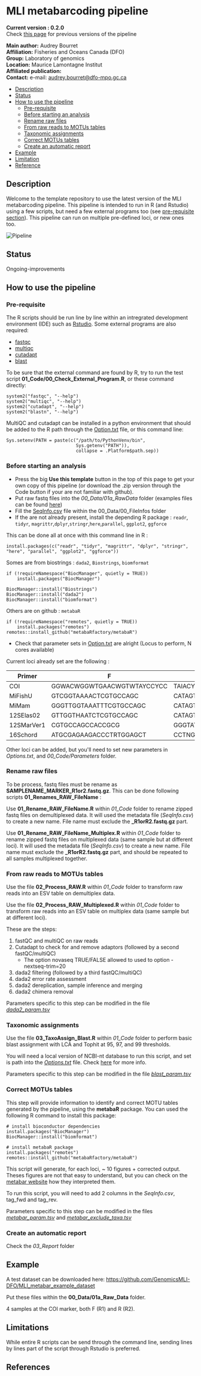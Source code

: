 # MLI metabarcoding pipeline

**Current version : 0.2.0**  
Check [this page](https://github.com/GenomicsMLI-DFO/MLI_metabar_pipeline/releases) for previous versions of the pipeline

__Main author:__  Audrey Bourret  
__Affiliation:__  Fisheries and Oceans Canada (DFO)   
__Group:__        Laboratory of genomics   
__Location:__     Maurice Lamontagne Institut  
__Affiliated publication:__  
__Contact:__      e-mail: audrey.bourret@dfo-mpo.gc.ca 

- [Description](#description)
- [Status](#status)
- [How to use the pipeline](#how-to-use-the-pipeline)
  + [Pre-requisite](#pre-requisite)
  + [Before starting an analysis](#before-starting-an-analysis)
  + [Rename raw files](#rename-raw-files)
  + [From raw reads to MOTUs tables](#from-raw-reads-to-motus-table)
  + [Taxonomic assignments](#taxonomic-assignments)
  + [Correct MOTUs tables](#correct-motus-tables)
  + [Create an automatic report](#create-an-automatic-report)
- [Example](#example)
- [Limitation](#limitations)
- [Reference](#references)

## Description 

Welcome to the template repository to use the latest version of the MLI metabarcoding pipeline. This pipeline is intended to run in R (and Rstudio) using a few scripts, but need a few external programs too (see [pre-requisite section](#pre-requisite)). This pipeline can run on multiple pre-defined loci, or new ones too.

<img src="Pipeline.png" alt="Pipeline"/>


## Status
Ongoing-improvements

## How to use the pipeline

### Pre-requisite

The R scripts should be run line by line within an intregrated development environment (IDE) such as [Rstudio](https://posit.co/download/rstudio-desktop/). Some external programs are also required:
  - [fastqc](https://www.bioinformatics.babraham.ac.uk/projects/fastqc/)
  - [multiqc](https://multiqc.info/)
  - [cutadapt](https://cutadapt.readthedocs.io/en/stable/)
  - [blast](https://blast.ncbi.nlm.nih.gov/Blast.cgi?CMD=Web&PAGE_TYPE=BlastDocs&DOC_TYPE=Download)

To be sure that the external command are found by R, try to run the test script **01_Code/00_Check_External_Program.R**, or these command directly:

```{r}
system2("fastqc", "--help")
system2("multiqc", "--help")
system2("cutadapt", "--help")
system2("blastn", "--help")
```

MultiQC and cutadapt can be installed in a python environment that should be added to the R path through the  [Option.txt](Option.txt) file, or this command line:

```{r}
Sys.setenv(PATH = paste(c("/path/to/PythonVenv/bin",
                          Sys.getenv("PATH")),
                          collapse = .Platform$path.sep))
```
### Before starting an analysis

- Press the big **Use this template** button in the top of this page to get your own copy of this pipeline (or download the .zip version through the Code button if your are not familiar with github).
- Put raw fastq files into the *00_Data/01a_RawData* folder (examples files can be found [here](https://github.com/GenomicsMLI-DFO/MLI_metabar_example_dataset))
- Fill the [SeqInfo.csv](00_Data/00_FileInfos/SeqInfo.csv) file within  the 00_Data/00_FileInfos folder 
- If the are not already present, install the depending R package : `readr`, `tidyr`, `magrittr`,`dplyr`,`stringr`,`here`,`parallel`, `ggplot2`, `ggforce`

This can be done all at once with this command line in R :

```{r}
install.packages(c("readr", "tidyr", "magrittr", "dplyr", "stringr", "here", "parallel", "ggplot2", "ggforce"))
```
Somes are from biostrings : `dada2`, `Biostrings`, `biomformat`

```{r}
if (!requireNamespace("BiocManager", quietly = TRUE))
    install.packages("BiocManager")
 
BiocManager::install("Biostrings")
BiocManager::install("dada2")
BiocManager::install("biomformat")
```

Others are on github : `metabaR`

```{r}
if (!requireNamespace("remotes", quietly = TRUE))
    install.packages("remotes")
remotes::install_github("metabaRfactory/metabaR")
```
 - Check that parameter sets in [Option.txt](Option.txt) are alright (Locus to perform, N cores available)
 
 Current loci already set are the following :

| Primer | F | R | Ref |
--- | --- | --- | --- | 
|COI|GGWACWGGWTGAACWGTWTAYCCYCC|TAIACYTCIGGRTGICCRAARAAYCA| |	
|MiFishU|GTCGGTAAAACTCGTGCCAGC|CATAGTGGGGTATCTAATCCCAGTTTG| |	
|MiMam|GGGTTGGTAAATTTCGTGCCAGC|CATAGTGGGGTATCTAATCCCAGTTTG| |	
|12SElas02|GTTGGTHAATCTCGTGCCAGC|CATAGTAGGGTATCTAATCCTAGTTTG| |	
|12SMarVer1|CGTGCCAGCCACCGCG|GGGTATCTAATCCYAGTTTG| |
|16Schord|ATGCGAGAAGACCCTRTGGAGCT|CCTNGGTCGCCCCAAC| |	

Other loci can be added, but you'll need to set new parameters in *Options.txt*, and *00_Code/Parameters* folder.

### Rename raw files

To be process, fastq files must be rename as **SAMPLENAME_MARKER_R1or2.fastq.gz**. This can be done following scripts **01_Renames_RAW_FileName** :

Use **01_Rename_RAW_FileName.R** within *01_Code* folder to rename zipped fastq files on demultiplexed data. It will used the metadata file (*SeqInfo.csv*) to create a new name. File name must exclude the **_R1orR2.fastq.gz** part.

Use **01_Rename_RAW_FileName_Multiplex.R** within *01_Code* folder to rename zipped fastq files on multiplexed data (same sample but at different loci). It will used the metadata file (*SeqInfo.csv*) to create a new name. File name must exclude the **_R1orR2.fastq.gz** part, and should be repeated to all samples multiplexed together. 

### From raw reads to MOTUs tables

Use the file **02_Process_RAW.R** within *01_Code* folder to transform raw reads into an ESV table on demultiplex data. 

Use the file **02_Process_RAW_Multiplexed.R** within *01_Code* folder to transform raw reads into an ESV table on multiplex data (same sample but at different loci). 

These are the steps:
1. fastQC and multiQC on raw reads
2. Cutadapt to check for and remove adaptors (followed by a second fastQC/multiQC)
	- The option novaseq TRUE/FALSE allowed to used to option -nextseq-trim=20
3. dada2 filtering (followed by a third fastQC/multiQC)
4. dada2 error rate assessment
5. dada2 dereplication, sample inference and merging
6. dada2 chimera removal

Parameters specific to this step can be modified in the file [*dada2_param.tsv*](./01_Code/Parameters/dada2_param.tsv)

### Taxonomic assignments

Use the file **03_TaxoAssign_Blast.R** within *01_Code* folder to perform basic blast assignment with LCA and Tophit at 95, 97, and 99 thresholds. 

You will need a local version of NCBI-nt database to run this script, and set is path into the [*Options.txt*](./Options.txt) file. Check [here](https://blast.ncbi.nlm.nih.gov/Blast.cgi?CMD=Web&PAGE_TYPE=BlastDocs&DOC_TYPE=Download) for more info.  

Parameters specific to this step can be modified in the file [*blast_param.tsv*](./01_Code/Parameters/blast_param.tsv)

### Correct MOTUs tables

This step will provide information to identify and correct MOTU tables generated by the pipeline, using the **metabaR** package. You can used the following R command to install this package:

```
# install bioconductor dependencies
install.packages("BiocManager")
BiocManager::install("biomformat")

# install metabaR package
install.packages("remotes")
remotes::install_github("metabaRfactory/metabaR")
```

This script will generate, for each loci, ~ 10 figures + corrected output. Theses figures are not that easy to understand, but you can check on the [metabar website](https://metabarfactory.github.io/metabaR/articles/metabaRF-vignette.html) how they interpreted them. 

To run this script, you will need to add 2 columns in the *SeqInfo.csv*, tag_fwd and tag_rev. 

Parameters specific to this step can be modified in the files [*metabar_param.tsv*](./01_Code/Parameters/metabar_param.tsv) and [*metabar_exclude_taxa.tsv*](./01_Code/Parameters/metabar_exclude_taxa.tsv)

### Create an automatic report

Check the *03_Report* folder

## Example

A test dataset can be downloaded here: https://github.com/GenomicsMLI-DFO/MLI_metabar_example_dataset

Put these files within the **00_Data/01a_Raw_Data** folder.

4 samples at the COI marker, both F (R1) and R (R2).

## Limitations

While entire R scripts can be send through the command line, sending lines by lines part of the script through Rstudio is preferred.


## References









